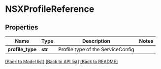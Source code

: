 # NSXProfileReference

## Properties
Name | Type | Description | Notes
------------ | ------------- | ------------- | -------------
**profile_type** | **str** | Profile type of the ServiceConfig | 

[[Back to Model list]](../README.md#documentation-for-models) [[Back to API list]](../README.md#documentation-for-api-endpoints) [[Back to README]](../README.md)

